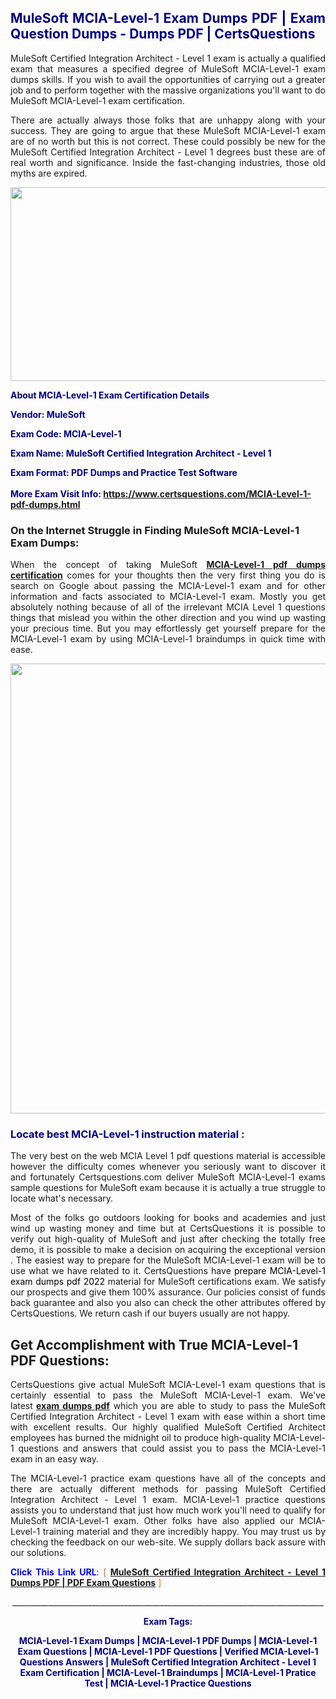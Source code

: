 <h2 style="text-align: justify;"><span style="color: #000080;">MuleSoft MCIA-Level-1 Exam Dumps PDF | Exam Question Dumps - Dumps PDF | CertsQuestions</span></h2>
<p style="text-align: justify;">MuleSoft Certified Integration Architect - Level 1 exam is actually a qualified exam that measures a specified degree of MuleSoft  MCIA-Level-1 exam dumps skills. If you wish to avail the opportunities of carrying out a greater job and to perform together with the massive organizations you'll want to do MuleSoft MCIA-Level-1 exam certification.</p>
<p style="text-align: justify;">There are actually always those folks that are unhappy along with your success. They are going to argue that these MuleSoft  MCIA-Level-1 exam are of no worth but this is not correct. These could possibly be new for the MuleSoft Certified Integration Architect - Level 1 degrees bust these are of real worth and significance. Inside the fast-changing industries, those old myths are expired.</p>
<p><img style="display: block; margin-left: auto; margin-right: auto;" src="https://i.imgur.com/eaP4ae9.png" width="840" height="310" /></p>
<p><span style="color: #000080;"><strong>About MCIA-Level-1 Exam Certification Details</strong></span></p>
<p><span style="color: #000080;"><strong>Vendor: MuleSoft<br /></strong></span></p>
<p><span style="color: #000080;"><strong>Exam Code: MCIA-Level-1</strong></span></p>
<p><span style="color: #000080;"><strong>Exam Name: MuleSoft Certified Integration Architect - Level 1</strong></span></p>
<p><span style="color: #000080;"><strong>Exam Format: PDF Dumps and Practice Test Software<br /><br />More Exam Visit Info: <span style="color: #ff6600;"><a href="https://www.certsquestions.com/MCIA-Level-1-pdf-dumps.html">https://www.certsquestions.com/MCIA-Level-1-pdf-dumps.html</a></span></strong></span></p>
<h3>On the Internet Struggle in Finding MuleSoft MCIA-Level-1 Exam Dumps:</h3>
<p style="text-align: justify;">When the concept of taking MuleSoft <a href="https://www.certsquestions.com/MCIA-Level-1-pdf-dumps.html"><strong> MCIA-Level-1 pdf dumps certification</strong></a> comes for your thoughts then the very first thing you do is search on Google about passing the MCIA-Level-1 exam and for other information and facts associated to MCIA-Level-1 exam. Mostly you get absolutely nothing because of all of the irrelevant MCIA Level 1 questions things that mislead you within the other direction and you wind up wasting your precious time. But you may effortlessly get yourself prepare for the MCIA-Level-1 exam by using MCIA-Level-1 braindumps in quick time with ease.</p>
<p><a href="https://www.certsquestions.com/MCIA-Level-1-pdf-dumps.html"><img style="display: block; margin-left: auto; margin-right: auto;" src="https://i.imgur.com/pxhoKQ2.png" width="720" /></a></p>
<h3><span style="color: #000080;">Locate best  MCIA-Level-1 instruction material :</span></h3>
<p style="text-align: justify;">The very best on the web MCIA Level 1 pdf questions material is accessible however the difficulty comes whenever you seriously want to discover it and fortunately Certsquestions.com deliver MuleSoft MCIA-Level-1 exams sample questions for MuleSoft  exam because it is actually a true struggle to locate what's necessary.</p>
<p style="text-align: justify;">Most of the folks go outdoors looking for books and academies and just wind up wasting money and time but at CertsQuestions it is possible to verify out high-quality of MuleSoft  and just after checking the totally free demo, it is possible to make a decision on acquiring the exceptional version . The easiest way to prepare for the MuleSoft MCIA-Level-1 exam will be to use what we have related to it. CertsQuestions have <span style="color: #000000;">prepare MCIA-Level-1 exam dumps pdf 2022</span> material for MuleSoft certifications exam. We satisfy our prospects and give them 100% assurance. Our policies consist of funds back guarantee and also you also can check the other attributes offered by CertsQuestions. We return cash if our buyers usually are not happy.</p>
<h2>Get Accomplishment with True MCIA-Level-1 PDF Questions:</h2>
<p style="text-align: justify;">CertsQuestions give actual MuleSoft MCIA-Level-1 exam questions that is certainly essential to pass the MuleSoft  MCIA-Level-1 exam. We've latest<strong>&nbsp;<a href="https://www.certsquestions.com/">exam dumps pdf</a></strong>&nbsp;which you are able to study to pass the MuleSoft Certified Integration Architect - Level 1 exam with ease within a short time with excellent results. Our highly qualified MuleSoft Certified Architect employees has burned the midnight oil to produce high-quality MCIA-Level-1 questions and answers that could assist you to pass the MCIA-Level-1 exam in an easy way.</p>
<p style="text-align: justify;">The MCIA-Level-1 practice exam questions have all of the concepts and there are actually different methods for passing MuleSoft Certified Integration Architect - Level 1 exam. MCIA-Level-1 practice questions assists you to understand that just how much work you'll need to qualify for MuleSoft  MCIA-Level-1 exam. Other folks have also applied our MCIA-Level-1 training material and they are incredibly happy. You may trust us by checking the feedback on our web-site. We supply dollars back assure with our solutions.</p>
<p style="text-align: justify;"><span style="color: #0000ff;"><strong>Click This Link URL</strong>:</span> <span style="color: #ff6600;">[ <strong><a href="https://www.certsquestions.com/mulesoft-certified-architect-certification.html">MuleSoft Certified Integration Architect - Level 1 Dumps PDF | PDF Exam Questions</a></strong> ]</span></p>
<p style="text-align: center;">______________________________________________________________________________</p>
<p style="text-align: center;"><span style="color: #000080;"><strong>Exam Tags:</strong></span></p>
<p style="text-align: center;"><span style="color: #000080;"><strong>MCIA-Level-1 Exam Dumps | MCIA-Level-1 PDF Dumps | MCIA-Level-1 Exam Questions | MCIA-Level-1 PDF Questions | Verified MCIA-Level-1 Questions Answers | MuleSoft Certified Integration Architect - Level 1 Exam Certification | MCIA-Level-1 Braindumps | MCIA-Level-1 Pratice Test | MCIA-Level-1 Practice Questions</strong></span></p>
